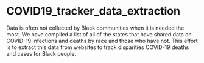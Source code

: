 # COVID19_tracker_data_extraction
Data is often not collected by Black communities when it is needed the most. We have compiled a list of all of the states that have shared data on COVID-19 infections and deaths by race and those who have not. This effort is to extract this data from websites to track disparities COVID-19 deaths and cases for Black people.
